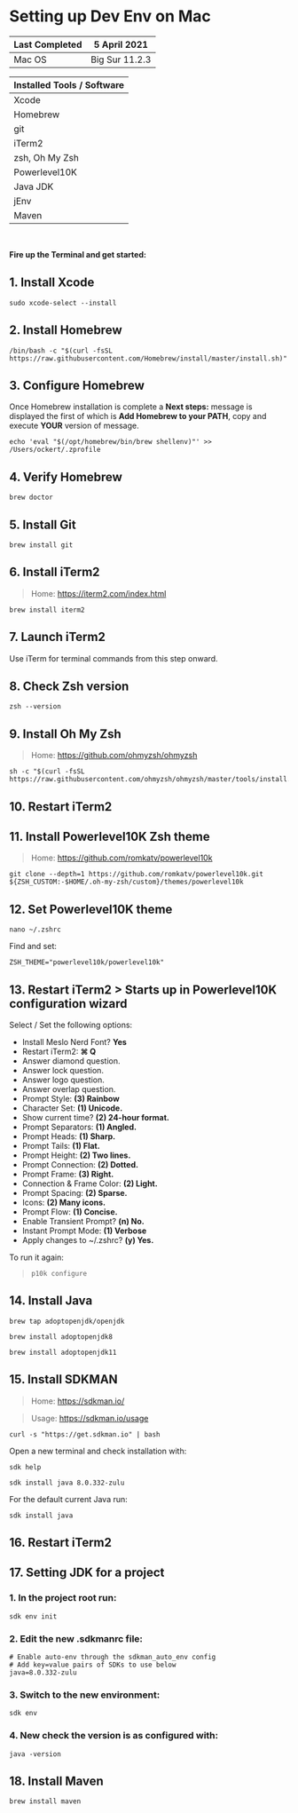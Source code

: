 # Setting up Dev Env on Mac

| Last Completed | 5 April 2021   |
|----------------|----------------|
| Mac OS         | Big Sur 11.2.3 |

| Installed Tools / Software |
|----------------------------|
| Xcode                      |
| Homebrew                   |
| git                        |
| iTerm2                     |
| zsh, Oh My Zsh             |
| Powerlevel10K              |
| Java JDK                   |
| jEnv                       |
| Maven                      |

<br/>

**Fire up the Terminal and get started:**

## 1. Install Xcode
```
sudo xcode-select --install
```

## 2. Install Homebrew
```
/bin/bash -c "$(curl -fsSL https://raw.githubusercontent.com/Homebrew/install/master/install.sh)"
```

## 3. Configure Homebrew
Once Homebrew installation is complete a **Next steps:** message is displayed the first of which is **Add Homebrew to your PATH**, copy and execute **YOUR** version of message.
```
echo 'eval "$(/opt/homebrew/bin/brew shellenv)"' >> /Users/ockert/.zprofile
```

## 4. Verify Homebrew
```
brew doctor
```

## 5. Install Git
```
brew install git
```

## 6. Install iTerm2
> Home: https://iterm2.com/index.html
```
brew install iterm2
```
## 7. Launch iTerm2
Use iTerm for terminal commands from this step onward.

## 8. Check Zsh version
```
zsh --version
```

## 9. Install Oh My Zsh
> Home: https://github.com/ohmyzsh/ohmyzsh
```
sh -c "$(curl -fsSL https://raw.githubusercontent.com/ohmyzsh/ohmyzsh/master/tools/install.sh)"
```

## 10. Restart iTerm2


## 11. Install Powerlevel10K Zsh theme
> Home: https://github.com/romkatv/powerlevel10k
```
git clone --depth=1 https://github.com/romkatv/powerlevel10k.git ${ZSH_CUSTOM:-$HOME/.oh-my-zsh/custom}/themes/powerlevel10k
```

## 12. Set Powerlevel10K theme
```
nano ~/.zshrc
```
Find and set:
```
ZSH_THEME="powerlevel10k/powerlevel10k"
```

## 13. Restart iTerm2 > Starts up in Powerlevel10K configuration wizard
Select / Set the following options:
- Install Meslo Nerd Font? **Yes**
- Restart iTerm2: **⌘ Q**
- Answer diamond question.
- Answer lock question.
- Answer logo question.
- Answer overlap question.
- Prompt Style: **(3) Rainbow**
- Character Set: **(1) Unicode.**
- Show current time? **(2) 24-hour format.**
- Prompt Separators: **(1) Angled.**
- Prompt Heads: **(1) Sharp.**
- Prompt Tails: **(1) Flat.**
- Prompt Height: **(2) Two lines.**
- Prompt Connection: **(2) Dotted.**
- Prompt Frame: **(3) Right.**
- Connection & Frame Color: **(2) Light.**
- Prompt Spacing: **(2) Sparse.**
- Icons: **(2) Many icons.**
- Prompt Flow: **(1) Concise.**
- Enable Transient Prompt? **(n) No.**
- Instant Prompt Mode: **(1) Verbose**
- Apply changes to ~/.zshrc? **(y) Yes.**

To run it again:
> ``` 
> p10k configure 
> ``` 

## 14. Install Java
```
brew tap adoptopenjdk/openjdk
```
```
brew install adoptopenjdk8
```
```
brew install adoptopenjdk11
```

## 15. Install SDKMAN
>Home: https://sdkman.io/

>Usage: https://sdkman.io/usage

```
curl -s "https://get.sdkman.io" | bash
```

Open a new terminal and check installation with: 

```
sdk help
```

```
sdk install java 8.0.332-zulu   
```

For the default current Java run:
```
sdk install java  
```

## 16. Restart iTerm2

## 17. Setting JDK for a project
### 1. In the project root run:
```
sdk env init
```

### 2. Edit the new .sdkmanrc file:

```
# Enable auto-env through the sdkman_auto_env config
# Add key=value pairs of SDKs to use below
java=8.0.332-zulu
```

### 3. Switch to the new environment:

```
sdk env
```

### 4. New check the version is as configured with:

```
java -version
```

## 18. Install Maven
```
brew install maven
```